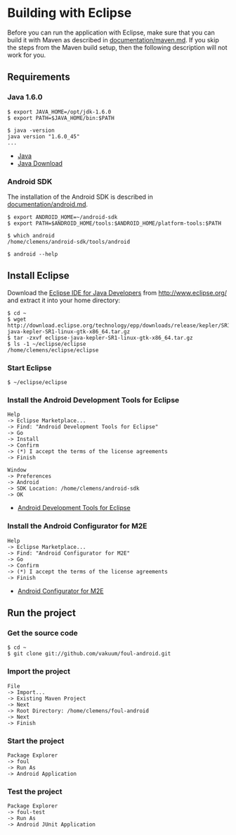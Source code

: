 # Building with Eclipse

Before you can run the application with Eclipse, make sure that you can build it with Maven as described in [documentation/maven.md](documentation/maven.md). If you skip the steps from the Maven build setup, then the following description will not work for you.

## Requirements

### Java 1.6.0

```
$ export JAVA_HOME=/opt/jdk-1.6.0
$ export PATH=$JAVA_HOME/bin:$PATH

$ java -version
java version "1.6.0_45"
...
```

* [Java](http://www.oracle.com/technetwork/java/)
* [Java Download](http://www.oracle.com/technetwork/java/javase/downloads/)

### Android SDK

The installation of the Android SDK is described in [documentation/android.md](android.md).

```
$ export ANDROID_HOME=~/android-sdk
$ export PATH=$ANDROID_HOME/tools:$ANDROID_HOME/platform-tools:$PATH

$ which android
/home/clemens/android-sdk/tools/android

$ android --help
```

## Install Eclipse

Download the [Eclipse IDE for Java Developers](http://www.eclipse.org/downloads/packages/eclipse-ide-java-developers/keplersr1) from http://www.eclipse.org/ and extract it into your home directory:

```
$ cd ~
$ wget http://download.eclipse.org/technology/epp/downloads/release/kepler/SR1/eclipse-java-kepler-SR1-linux-gtk-x86_64.tar.gz
$ tar -zxvf eclipse-java-kepler-SR1-linux-gtk-x86_64.tar.gz
$ ls -1 ~/eclipse/eclipse
/home/clemens/eclipse/eclipse
```

### Start Eclipse

```
$ ~/eclipse/eclipse
```

### Install the Android Development Tools for Eclipse

```
Help
-> Eclipse Marketplace...
-> Find: "Android Development Tools for Eclipse"
-> Go
-> Install
-> Confirm
-> (*) I accept the terms of the license agreements
-> Finish

Window
-> Preferences
-> Android
-> SDK Location: /home/clemens/android-sdk
-> OK
```

* [Android Development Tools for Eclipse](https://developer.android.com/tools/sdk/eclipse-adt.html)

### Install the Android Configurator for M2E

```
Help
-> Eclipse Marketplace...
-> Find: "Android Configurator for M2E"
-> Go
-> Confirm
-> (*) I accept the terms of the license agreements
-> Finish
```

* [Android Configurator for M2E](https://github.com/rgladwell/m2e-android)

## Run the project

### Get the source code

```
$ cd ~
$ git clone git://github.com/vakuum/foul-android.git
```

### Import the project

```
File
-> Import...
-> Existing Maven Project
-> Next
-> Root Directory: /home/clemens/foul-android
-> Next
-> Finish
```

### Start the project

```
Package Explorer
-> foul
-> Run As
-> Android Application
```

### Test the project

```
Package Explorer
-> foul-test
-> Run As
-> Android JUnit Application
```

